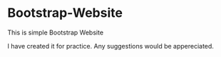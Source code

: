 # Bootstrap-Website
This is simple Bootstrap Website

I have created it for practice.
Any suggestions would be appereciated.
